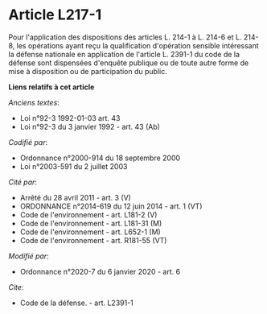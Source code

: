# Article L217-1

Pour l'application des dispositions des articles L. 214-1 à L. 214-6 et L. 214-8, les opérations ayant reçu la qualification
d'opération sensible intéressant la défense nationale en application de l'article L. 2391-1 du code de la défense sont
dispensées d'enquête publique ou de toute autre forme de mise à disposition ou de participation du public.

**Liens relatifs à cet article**

_Anciens textes_:

  - Loi n°92-3 1992-01-03 art. 43
  - Loi n°92-3 du 3 janvier 1992 - art. 43 (Ab)

_Codifié par_:

  - Ordonnance n°2000-914 du 18 septembre 2000
  - Loi n°2003-591 du 2 juillet 2003

_Cité par_:

  - Arrêté du 28 avril 2011 - art. 3 (V)
  - ORDONNANCE n°2014-619 du 12 juin 2014 - art. 1 (VT)
  - Code de l'environnement - art. L181-2 (V)
  - Code de l'environnement - art. L181-31 (M)
  - Code de l'environnement - art. L652-1 (M)
  - Code de l'environnement - art. R181-55 (VT)

_Modifié par_:

  - Ordonnance n°2020-7 du 6 janvier 2020 - art. 6

_Cite_:

  - Code de la défense. - art. L2391-1
